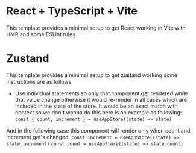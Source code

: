 # React + TypeScript + Vite

This template provides a minimal setup to get React working in Vite with HMR and some ESLint rules.

# Zustand

This template provides a minimal setup to get zustand working some instructions are as follows:

- Use individual statements so only that component get rendered while that value change otherwise it would re-render in all cases which are included in the state of the store. It would be an exact match with context so we don't wanna do this here is an example as following:
  ```const { count, increment } = useAppStore((state) => state)```

And in the following case this component will render only when count and increment get's changed.
```const increment = useAppStore((state) => state.increment)```
```const count = useAppStore((state) => state.count)```
